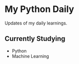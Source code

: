 # My Python Daily
Updates of my daily learnings.

## Currently Studying
- Python
- Machine Learning
